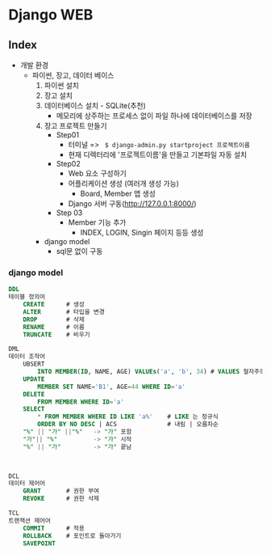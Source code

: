 # Django WEB 
## Index
- 개발 환경
    - 파이썬, 장고, 데이터 베이스
        1. 파이썬 설치
        2. 장고 설치
        3. 데이터베이스 설치
                - SQLite(추천)
            - 메모리에 상주하는 프로세스 없이 파일 하나에 데이터베이스를 저장 
        4. 장고 프로젝트 만들기
            - Step01
                - 터미널 => ``` $ django-admin.py startproject 프로젝트이름```
                - 현재 디렉터리에 '프로젝트이름'을 만들고 기본파일 자동 설치
            - Step02
                - Web 요소 구성하기  
                - 어플리케이션 생성 (여러개 생성 가능)   
                    - Board, Member 앱 생성     
                - Django 서버 구동(http://127.0.0.1:8000/) 
            - Step 03
                - Member 기능 추가 
                    - INDEX, LOGIN, Singin 페이지 등등 생성
        - django model
            - sql문 없이 구동

### django model

```SQL
DDL
테이블 정의어
    CREATE      # 생성
    ALTER       # 타입을 변경
    DROP        # 삭제
    RENAME      # 이름
    TRUNCATE    # 비우기

DML
데이터 조작어
    UBSERT 
        INTO MEMBER(ID, NAME, AGE) VALUEs('a', 'b', 34) # VALUES 철자주의
    UPDATE
        MEMBER SET NAME='B1', AGE=44 WHERE ID='a' 
    DELETE
        FROM MEMBER WHERE ID='a'
    SELECT
        * FROM MEMBER WHERE ID LIKE 'a%'    # LIKE 는 정규식
        ORDER BY NO DESC | ACS              # 내림 | 오름차순
    "%" || "가" ||"%"   -> "가" 포함
    "가"|| "%"          -> "가" 시작
    "%" || "가"         -> "가" 끝남

   

DCL 
데이터 제어어
    GRANT       # 권한 부여
    REVOKE      # 권한 삭제

TCL
트랜잭션 제어어
    COMMIT      # 적용
    ROLLBACK    # 포인트로 돌아가기
    SAVEPOINT